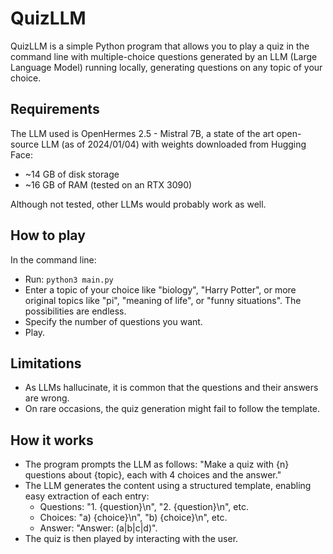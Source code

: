 # QuizLLM

QuizLLM is a simple Python program that allows you to play a quiz in the command line with multiple-choice questions generated by an LLM (Large Language Model) running locally, generating questions on any topic of your choice.

## Requirements

The LLM used is OpenHermes 2.5 - Mistral 7B, a state of the art open-source LLM (as of 2024/01/04) with weights downloaded from Hugging Face:
* ~14 GB of disk storage
* ~16 GB of RAM (tested on an RTX 3090)
  
Although not tested, other LLMs would probably work as well.

## How to play

In the command line:
* Run: `python3 main.py`
* Enter a topic of your choice like "biology", "Harry Potter", or more original topics like "pi", "meaning of life", or "funny situations". The possibilities are endless.
* Specify the number of questions you want.
* Play.

## Limitations

* As LLMs hallucinate, it is common that the questions and their answers are wrong.
* On rare occasions, the quiz generation might fail to follow the template.

## How it works

* The program prompts the LLM as follows: "Make a quiz with {n} questions about {topic}, each with 4 choices and the answer."
* The LLM generates the content using a structured template, enabling easy extraction of each entry:
  * Questions: "1. {question}\n", "2. {question}\n", etc.
  * Choices: "a) {choice}\n", "b) {choice}\n", etc.
  * Answer: "Answer: (a|b|c|d)".
* The quiz is then played by interacting with the user.
